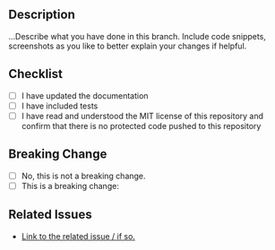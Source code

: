 ## Description

...Describe what you have done in this branch. Include code snippets, screenshots as you like to better explain your changes if helpful.

## Checklist

- [ ] I have updated the documentation
- [ ] I have included tests
- [ ] I have read and understood the MIT license of this repository and confirm that there is no protected code pushed to this repository 

## Breaking Change

- [ ] No, this is not a breaking change.
- [ ] This is a breaking change:
    <please explain what and why it actually break>

## Related Issues

- [Link to the related issue / if so.](https://github.com/wildhaber/gluebert/issues/)
